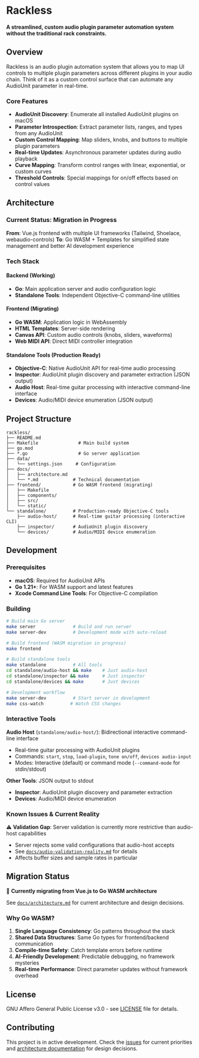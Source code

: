 # Rackless

**A streamlined, custom audio plugin parameter automation system without the traditional rack constraints.**

## Overview

Rackless is an audio plugin automation system that allows you to map UI controls to multiple plugin parameters across different plugins in your audio chain. Think of it as a custom control surface that can automate any AudioUnit parameter in real-time.

### Core Features

- **AudioUnit Discovery**: Enumerate all installed AudioUnit plugins on macOS
- **Parameter Introspection**: Extract parameter lists, ranges, and types from any AudioUnit
- **Custom Control Mapping**: Map sliders, knobs, and buttons to multiple plugin parameters
- **Real-time Updates**: Asynchronous parameter updates during audio playback
- **Curve Mapping**: Transform control ranges with linear, exponential, or custom curves
- **Threshold Controls**: Special mappings for on/off effects based on control values

## Architecture

### Current Status: Migration in Progress

**From**: Vue.js frontend with multiple UI frameworks (Tailwind, Shoelace, webaudio-controls)
**To**: Go WASM + Templates for simplified state management and better AI development experience

### Tech Stack

#### Backend (Working)
- **Go**: Main application server and audio configuration logic
- **Standalone Tools**: Independent Objective-C command-line utilities

#### Frontend (Migrating)
- **Go WASM**: Application logic in WebAssembly
- **HTML Templates**: Server-side rendering
- **Canvas API**: Custom audio controls (knobs, sliders, waveforms)
- **Web MIDI API**: Direct MIDI controller integration

#### Standalone Tools (Production Ready)
- **Objective-C**: Native AudioUnit API for real-time audio processing
- **Inspector**: AudioUnit plugin discovery and parameter extraction (JSON output)
- **Audio Host**: Real-time guitar processing with interactive command-line interface
- **Devices**: Audio/MIDI device enumeration (JSON output)

## Project Structure

```
rackless/
├── README.md
├── Makefile               # Main build system
├── go.mod
├── *.go                   # Go server application
├── data/
│   └── settings.json     # Configuration
├── docs/
│   ├── architecture.md
│   └── *.md             # Technical documentation
├── frontend/            # Go WASM frontend (migrating)
│   ├── Makefile
│   ├── components/
│   ├── src/
│   └── static/
└── standalone/          # Production-ready Objective-C tools
    ├── audio-host/      # Real-time guitar processing (interactive CLI)
    ├── inspector/       # AudioUnit plugin discovery
    └── devices/         # Audio/MIDI device enumeration
```

## Development

### Prerequisites

- **macOS**: Required for AudioUnit APIs
- **Go 1.21+**: For WASM support and latest features
- **Xcode Command Line Tools**: For Objective-C compilation

### Building

```bash
# Build main Go server
make server              # Build and run server
make server-dev          # Development mode with auto-reload

# Build frontend (WASM migration in progress)
make frontend

# Build standalone tools
make standalone          # All tools
cd standalone/audio-host && make    # Just audio-host
cd standalone/inspector && make     # Just inspector  
cd standalone/devices && make       # Just devices

# Development workflow
make server-dev          # Start server in development
make css-watch          # Watch CSS changes
```

### Interactive Tools

**Audio Host** (`standalone/audio-host/`): Bidirectional interactive command-line interface
- Real-time guitar processing with AudioUnit plugins
- Commands: `start`, `stop`, `load-plugin`, `tone on/off`, `devices audio-input`
- Modes: Interactive (default) or command mode (`--command-mode` for stdin/stdout)

**Other Tools**: JSON output to stdout
- **Inspector**: AudioUnit plugin discovery and parameter extraction
- **Devices**: Audio/MIDI device enumeration

### Known Issues & Current Reality

⚠️ **Validation Gap**: Server validation is currently more restrictive than audio-host capabilities
- Server rejects some valid configurations that audio-host accepts
- See [`docs/audio-validation-reality.md`](docs/audio-validation-reality.md) for details
- Affects buffer sizes and sample rates in particular

## Migration Status

🚧 **Currently migrating from Vue.js to Go WASM architecture**

See [`docs/architecture.md`](docs/architecture.md) for current architecture and design decisions.

### Why Go WASM?

1. **Single Language Consistency**: Go patterns throughout the stack
2. **Shared Data Structures**: Same Go types for frontend/backend communication
3. **Compile-time Safety**: Catch template errors before runtime
4. **AI-Friendly Development**: Predictable debugging, no framework mysteries
5. **Real-time Performance**: Direct parameter updates without framework overhead

## License

GNU Affero General Public License v3.0 - see [LICENSE](LICENSE) file for details.

## Contributing

This project is in active development. Check the [issues](../../issues) for current priorities and [architecture documentation](docs/architecture.md) for design decisions.
